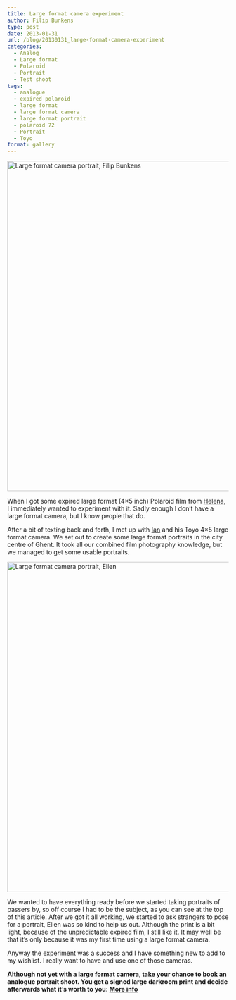 ```yaml
---
title: Large format camera experiment
author: Filip Bunkens
type: post
date: 2013-01-31
url: /blog/20130131_large-format-camera-experiment
categories:
  - Analog
  - Large format
  - Polaroid
  - Portrait
  - Test shoot
tags:
  - analogue
  - expired polaroid
  - large format
  - large format camera
  - large format portrait
  - polaroid 72
  - Portrait
  - Toyo
format: gallery
---
```

[<img src="/wp-content/uploads/2013/01/20130131_4x5_polaroid_72-2-819x1024.jpg" alt="Large format camera portrait, Filip Bunkens" width="600" height="750" class="alignnone size-large wp-image-609" />][1]

When I got some expired large format (4&#215;5 inch) Polaroid film from <a href="http://www.linkedin.com/in/helenavaneykeren" title="Helena Van Eyckeren op linked in" rel="friend met">Helena</a>, I immediately wanted to experiment with it. Sadly enough I don&#8217;t have a large format camera, but I know people that do.

After a bit of texting back and forth, I met up with <a href="http://www.ianbauters.be" title="Ian Bauters" rel="contact met">Ian</a> and his Toyo 4&#215;5 large format camera. We set out to create some large format portraits in the city centre of Ghent. It took all our combined film photography knowledge, but we managed to get some usable portraits.

[<img src="/wp-content/uploads/2013/01/20120130_polaroid_4by5_ellen-2-819x1024.jpg" alt="Large format camera portrait, Ellen" width="600" height="750" class="alignnone size-large wp-image-608" />][2]</a>

We wanted to have everything ready before we started taking portraits of passers by, so off course I had to be the subject, as you can see at the top of this article. After we got it all working, we started to ask strangers to pose for a portrait, Ellen was so kind to help us out. Although the print is a bit light, because of the unpredictable expired film, I still like it. It may well be that it&#8217;s only because it was my first time using a large format camera.

Anyway the experiment was a success and I have something new to add to my wishlist. I really want to have and use one of those cameras.

**Although not yet with a large format camera, take your chance to book an analogue portrait shoot. You get a signed large darkroom print and decide afterwards what it&#8217;s worth to you: <a href="http://pitslamp.com/blog/20130106_i-shoot-you-decide-ii-large-portrait" title="I shoot, you decide: large portrait" rel="me">More info</a>**

 [1]: /wp-content/uploads/2013/01/20130131_4x5_polaroid_72-2.jpg
 [2]: /wp-content/uploads/2013/01/20120130_polaroid_4by5_ellen-2.jpg